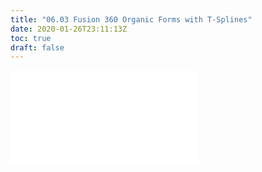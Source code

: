 ```yaml
---
title: "06.03 Fusion 360 Organic Forms with T-Splines"
date: 2020-01-26T23:11:13Z
toc: true
draft: false
---
```


![Link to included content](../../../../3d-modeling/fusion-360/fusion-360-organic-forms-with-t-splines.md)
